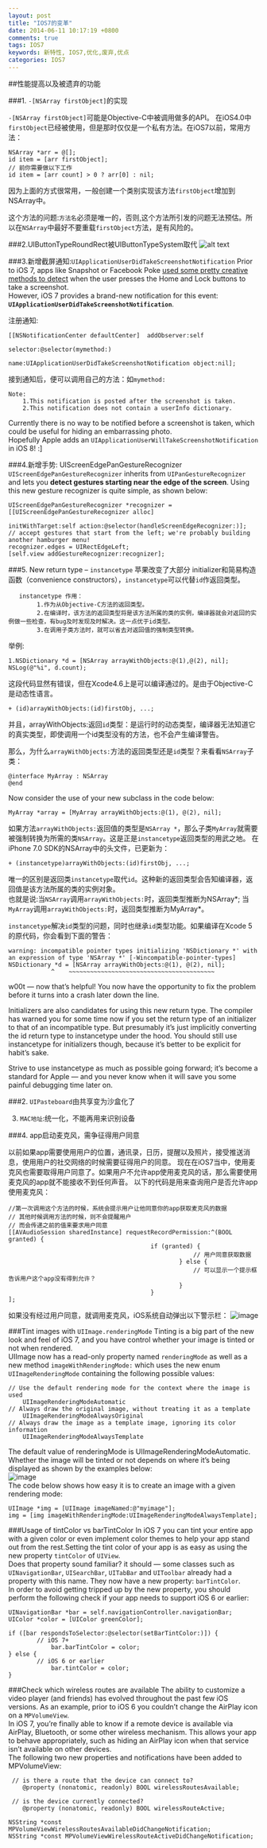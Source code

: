 ```yaml
---
layout: post
title: "IOS7的变革"
date: 2014-06-11 10:17:19 +0800
comments: true
tags: IOS7
keywords: 新特性, IOS7,优化,废弃,优点
categories: IOS7
---
```


##性能提高以及被遗弃的功能  

	

###1. `-[NSArray firstObject]`的实现

`-[NSArray firstObject]`可能是Objective-C中被调用做多的API。 在iOS4.0中`firstObject`已经被使用，但是那时仅仅是一个私有方法。在iOS7以前，常用方法：

	NSArray *arr = @[]; 
	id item = [arr firstObject]; 
	// 前你需要做以下工作 
	id item = [arr count] > 0 ? arr[0] : nil;
因为上面的方式很常用，一般创建一个类别实现该方法`firstObject`增加到NSArray中。
  
这个方法的问题:`方法名`必须是唯一的，否则,这个方法所引发的问题无法预估。所以在`NSArray`中最好不要重载`firstObject`方法，是有风险的。

###2.UIButtonTypeRoundRect被UIButtonTypeSystem取代
![alt text](http://cdn1.raywenderlich.com/wp-content/uploads/2010/05/Rate.jpg "UIButtonTypeRoundRect被UIButtonTypeSystem取代")

###3.新增截屏通知:`UIApplicationUserDidTakeScreenshotNotification`
  Prior to iOS 7, apps like Snapshot or Facebook Poke [used some pretty creative methods to detect](http://dlj.bz/XflV) when the user presses the Home and Lock buttons to take a screenshot.   
  However, iOS 7 provides a brand-new notification for this event:
  **`UIApplicationUserDidTakeScreenshotNotification`**.  
	
注册通知:  

	[[NSNotificationCenter defaultCenter]  addObserver:self 
											  selector:@selector(mymethod:)   
												  name:UIApplicationUserDidTakeScreenshotNotification object:nil]; 
接到通知后，便可以调用自己的方法：如`mymethod:`

	Note:  
		1.This notification is posted after the screenshot is taken.
		2.This notification does not contain a userInfo dictionary.
Currently there is no way to be notified before a screenshot is taken, which could be useful for hiding an embarrassing photo.  
 Hopefully Apple adds an `UIApplicationUserWillTakeScreenshotNotification` in iOS 8! :]

<!-- more-->
###4.新增手势: UIScreenEdgePanGestureRecognizer
`UIScreenEdgePanGestureRecognizer` inherits from `UIPanGestureRecognizer` and lets you **detect gestures starting near the edge of the screen**.
Using this new gesture recognizer is quite simple, as shown below:

	UIScreenEdgePanGestureRecognizer *recognizer = [[UIScreenEdgePanGestureRecognizer alloc] 
														initWithTarget:self action:@selector(handleScreenEdgeRecognizer:)];
	// accept gestures that start from the left; we're probably building another hamburger menu!
	recognizer.edges = UIRectEdgeLeft; 
	[self.view addGestureRecognizer:recognizer];
###5. New return type – `instancetype`
  苹果改变了大部分 initializer和简易构造函数（convenience constructors），`instancetype`可以代替`id`作返回类型。
     
	   instancetype 作用：
	   		1.作为从Objective-C方法的返回类型。
	   		2.在编译时，该方法的返回类型将是该方法所属的类的实例，编译器就会对返回的实例做一些检查，有bug及时发现及时解决。这一点优于id类型。
	   		3.在调用子类方法时，就可以省去对返回值的强制类型转换。
  举例:  
             
    1.NSDictionary *d = [NSArray arrayWithObjects:@(1),@(2), nil];
	NSLog(@"%i", d.count);
	  
这段代码显然有错误，但在Xcode4.6上是可以编译通过的。是由于Objective-C是动态性语言。

	+ (id)arrayWithObjects:(id)firstObj, ...;
并且，arrayWithObjects:返回`id`类型：是运行时的动态类型，编译器无法知道它的真实类型，即使调用一个id类型没有的方法，也不会产生编译警告。

那么，为什么`arrayWithObjects:`方法的返回类型还是`id`类型？来看看`NSArray`子类：
		
	@interface MyArray : NSArray
	@end
	
Now consider the use of your new subclass in the code below:
	
	MyArray *array = [MyArray arrayWithObjects:@(1), @(2), nil];
如果方法`arrayWithObjects:`返回值的类型是`NSArray *`，那么子类`MyArray`就需要被强制转换为所需的类`NSArray`。这是正是`instancetype`返回类型的用武之地。
在iPhone 7.0 SDK的NSArray中的头文件，已更新为：

	+ (instancetype)arrayWithObjects:(id)firstObj, ...;
唯一的区别是返回类`instancetype`取代`id`。这种新的返回类型会告知编译器，返回值是该方法所属的类的实例对象。  
也就是说:当`NSArray`调用`arrayWithObjects:`时，返回类型推断为NSArray\*;
当`MyArray`调用`arrayWithObjects:`时，返回类型推断为MyArray\*。  

`instancetype`解决`id`类型的问题，同时也继承`id`类型功能。如果编译在Xcode 5的原代码，你会看到下面的警告：
	
	warning: incompatible pointer types initializing 'NSDictionary *' with an expression of type 'NSArray *' [-Wincompatible-pointer-types]
    NSDictionary *d = [NSArray arrayWithObjects:@(1), @(2), nil];
                ^    ~~~~~~~~~~~~~~~~~~~~~~~~~~~~~~~~~~~~~~~~~
 	
  w00t — now that’s helpful! You now have the opportunity to fix the problem before it turns into a crash later down the line.  

  Initializers are also candidates for using this new return type. The compiler has warned you for some time now if you set the return type of an initializer to that of an incompatible type. But presumably it’s just implicitly converting the id return type to instancetype under the hood. You should still use instancetype for initializers though, because it’s better to be explicit for habit’s sake.  

  Strive to use instancetype as much as possible going forward; it’s become a standard for Apple — and you never know when it will save you some painful debugging time later on.

###2. `UIPasteboard`由共享变为沙盒化了
  
3. `MAC地址`:统一化，不能再用来识别设备
  
###4. app启动麦克风，需争征得用户同意  
  
  以前如果app需要使用用户的位置，通讯录，日历，提醒以及照片，接受推送消息，使用用户的社交网络的时候需要征得用户的同意。
  现在在iOS7当中，使用麦克风也需要取得用户同意了。如果用户不允许app使用麦克风的话，那么需要使用麦克风的app就不能接收不到任何声音。
  以下的代码是用来查询用户是否允许app使用麦克风：  
			
	//第一次调用这个方法的时候，系统会提示用户让他同意你的app获取麦克风的数据 
	// 其他时候调用方法的时候，则不会提醒用户 
	// 而会传递之前的值来要求用户同意 
	[[AVAudioSession sharedInstance] requestRecordPermission:^(BOOL granted) { 
										    if (granted) { 
												        // 用户同意获取数据 
												    } else { 
												        // 可以显示一个提示框告诉用户这个app没有得到允许？ 
												    } 
										    }
    ];
如果没有经过用户同意，就调用麦克风，iOS系统自动弹出以下警示栏：
![image](/images/microphone.jpg)

###Tint images with `UIImage.renderingMode`
Tinting is a big part of the new look and feel of iOS 7, and you have control whether your image is tinted or not when rendered.   
UIImage now has a read-only property named `renderingMode` as well as a new method `imageWithRenderingMode:` which uses the new enum `UIImageRenderingMode` containing the following possible values:
	
	// Use the default rendering mode for the context where the image is used
		UIImageRenderingModeAutomatic      
	// Always draw the original image, without treating it as a template
		UIImageRenderingModeAlwaysOriginal 
	// Always draw the image as a template image, ignoring its color information
		UIImageRenderingModeAlwaysTemplate 
The default value of renderingMode is UIImageRenderingModeAutomatic.  
Whether the image will be tinted or not depends on where it’s being displayed as shown by the examples below:	  
![image](/images/uiimagerenderingmode.png)  
The code below shows how easy it is to create an image with a given rendering mode:
												
	UIImage *img = [UIImage imageNamed:@"myimage"]; 
	img = [img imageWithRenderingMode:UIImageRenderingModeAlwaysTemplate]; 

###Usage of tintColor vs barTintColor
In iOS 7 you can tint your entire app with a given color or even implement color themes to help your app stand out from the rest.Setting the tint color of your app is as easy as using the new property `tintColor` of `UIView`.  
Does that property sound familiar? it should — some classes such as `UINavigationBar`, `UISearchBar`, `UITabBar` and `UIToolbar` already had a property with this name. They now have a new property: `barTintColor`.  
In order to avoid getting tripped up by the new property, you should perform the following check if your app needs to support iOS 6 or earlier:

	UINavigationBar *bar = self.navigationController.navigationBar;
	UIColor *color = [UIColor greenColor];
	
	if ([bar respondsToSelector:@selector(setBarTintColor:)]) { 
			// iOS 7+
			    bar.barTintColor = color;
	} else { 
			// iOS 6 or earlier
			    bar.tintColor = color;
	}

###Check which wireless routes are available
The ability to customize a video player (and friends) has evolved throughout the past few iOS versions. As an example, prior to iOS 6 you couldn’t change the AirPlay icon on a `MPVolumeView`.  
In iOS 7, you’re finally able to know if a remote device is available via AirPlay, Bluetooth, or some other wireless mechanism. This allows your app to behave appropriately, such as hiding an AirPlay icon when that service isn’t available on other devices.  
The following two new properties and notifications have been added to MPVolumeView:


	 // is there a route that the device can connect to?
		@property (nonatomic, readonly) BOOL wirelessRoutesAvailable;
			
	 // is the device currently connected?
		@property (nonatomic, readonly) BOOL wirelessRouteActive;   	
		
	NSString *const MPVolumeViewWirelessRoutesAvailableDidChangeNotification;
	NSString *const MPVolumeViewWirelessRouteActiveDidChangeNotification;







































